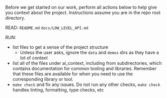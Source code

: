 Before we get started on our work, perform all actions below to help give you context about the project. 
Instructions assume you are in the repo root directory.

READ:
`README.md`
`docs/LOW_LEVEL_API.md`

RUN:
- list files to get a sense of the project structure
  - Unless the user asks, ignore the `data` and `demos` dirs as they have a lot of context
- list all of the files under ai_context, including from subdirectories, which contains documentation for common tooling and libraries. Remember that these files are available for when you need to use the corresponding library or tool.
- `make check` and fix any issues. Do not run any other checks, `make check` handles linting, formatting, type checks, etc
